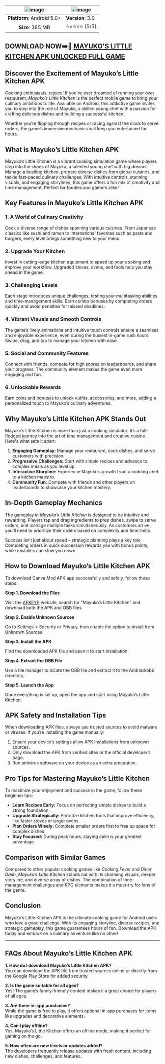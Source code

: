 | ![image](https://github.com/user-attachments/assets/c3ac7659-1a36-45c2-897e-26e899df36f2)| ![image](https://github.com/user-attachments/assets/1c16a5ce-3354-4a5f-9b7a-397659323fc3) |
|:-------------------------------------------------:|-----------------------|
| **Platform**: Android 5.0+                       | **Version**: 3.0      |
| **Size**: 385 MB                                  | ⭐⭐⭐⭐⭐ (5/5) |

## DOWNLOAD NOW➡️📱 [MAYUKO'S LITTLE KITCHEN APK UNLOCKED FULL GAME](https://apkfyp.com/mayukos-little-kitchen.html)
## **Discover the Excitement of Mayuko’s Little Kitchen APK**  

Cooking enthusiasts, rejoice! If you’ve ever dreamed of running your own restaurant, *Mayuko’s Little Kitchen* is the perfect mobile game to bring your culinary ambitions to life. Available on Android, this addictive game invites you to step into the role of Mayuko, a skilled young chef with a passion for crafting delicious dishes and building a successful kitchen.  

Whether you’re flipping through recipes or racing against the clock to serve orders, the game’s immersive mechanics will keep you entertained for hours.  
## What is Mayuko’s Little Kitchen APK
Mayuko’s Little Kitchen is a vibrant cooking simulation game where players step into the shoes of Mayuko, a talented young chef with big dreams. Manage a bustling kitchen, prepare diverse dishes from global cuisines, and tackle fast-paced culinary challenges. With intuitive controls, stunning visuals, and engaging storylines, this game offers a fun mix of creativity and time management. Perfect for foodies and gamers alike!

## **Key Features in Mayuko’s Little Kitchen APK**  

### **1. A World of Culinary Creativity**  
Cook a diverse range of dishes spanning various cuisines. From Japanese classics like sushi and ramen to international favorites such as pasta and burgers, every level brings something new to your menu.  

### **2. Upgrade Your Kitchen**  
Invest in cutting-edge kitchen equipment to speed up your cooking and improve your workflow. Upgraded stoves, ovens, and tools help you stay ahead in the game.  

### **3. Challenging Levels**  
Each stage introduces unique challenges, testing your multitasking abilities and time-management skills. Earn combo bonuses by completing orders quickly and avoid penalties for missed deadlines.  

### **4. Vibrant Visuals and Smooth Controls**  
The game’s lively animations and intuitive touch controls ensure a seamless and enjoyable experience, even during the busiest in-game rush hours. Swipe, drag, and tap to manage your kitchen with ease.  

### **5. Social and Community Features**  
Connect with friends, compete for high scores on leaderboards, and share your progress. The community element makes the game even more engaging and fun.  

### **6. Unlockable Rewards**  
Earn coins and bonuses to unlock outfits, accessories, and more, adding a personalized touch to Mayuko’s culinary adventures.  

## **Why Mayuko’s Little Kitchen APK Stands Out**  

Mayuko’s Little Kitchen is more than just a cooking simulator; it’s a full-fledged journey into the art of time management and creative cuisine. Here's what sets it apart:  

1. **Engaging Gameplay:** Manage your restaurant, cook dishes, and serve customers with precision.  
2. **Progressive Challenges:** Start with simple recipes and advance to complex meals as you level up.  
3. **Interactive Storyline:** Experience Mayuko’s growth from a budding chef to a kitchen maestro.  
4. **Community Fun:** Compete with friends and other players on leaderboards to showcase your kitchen mastery.  
## **In-Depth Gameplay Mechanics**  

The gameplay in *Mayuko’s Little Kitchen* is designed to be intuitive and rewarding. Players tap and drag ingredients to prep dishes, swipe to serve orders, and manage multiple tasks simultaneously. As customers arrive, you’ll need to prioritize their orders based on complexity and time limits.  

Success isn’t just about speed – strategic planning plays a key role. Completing orders in quick succession rewards you with bonus points, while mistakes can slow you down.  

## How to Download Mayuko’s Little Kitchen APK
To download Canva Mod APK app successfully and safely, follow these steps:

**Step 1. Download the Files**

Visit the [APKFYP](https://apkfyp.com/) website, search for "Mayuko’s Little Kitchen" and download both the APK and OBB files.

**Step 2. Enable Unknown Sources**

Go to Settings > Security or Privacy, then enable the option to install from Unknown Sources.

**Step 3. Install the APK**

Find the downloaded APK file and open it to start installation.

**Step 4. Extract the OBB File**

Use a file manager to locate the OBB file and extract it to the Android/obb directory.

**Step 5. Launch the App**

Once everything is set up, open the app and start using Mayuko’s Little Kitchen.

## **APK Safety and Installation Tips**  

When downloading APK files, always use trusted sources to avoid malware or viruses. If you’re installing the game manually:  
1. Ensure your device’s settings allow APK installations from unknown sources.  
2. Only download the APK from verified sites or the official developer’s page.  
3. Run antivirus software on your device as an extra precaution. 

## **Pro Tips for Mastering Mayuko’s Little Kitchen**  

To maximize your enjoyment and success in the game, follow these beginner tips:  

- **Learn Recipes Early:** Focus on perfecting simple dishes to build a strong foundation.  
- **Upgrade Strategically:** Prioritize kitchen tools that improve efficiency, like faster stoves or larger ovens.  
- **Plan Orders Wisely:** Complete smaller orders first to free up space for complex dishes.  
- **Stay Focused:** During peak hours, staying calm is your greatest advantage.  

## **Comparison with Similar Games**  

Compared to other popular cooking games like *Cooking Fever* and *Diner Dash*, *Mayuko’s Little Kitchen* stands out with its charming visuals, deeper storyline, and diverse array of dishes. The combination of time-management challenges and RPG elements makes it a must-try for fans of the genre.  

## Conclusion
Mayuko’s Little Kitchen APK is the ultimate cooking game for Android users who love a good challenge. With its engaging storyline, diverse recipes, and strategic gameplay, this game guarantees hours of fun. Download the APK today and embark on a culinary adventure like no other!

---

## **FAQs About Mayuko’s Little Kitchen APK**  

**1. How do I download Mayuko’s Little Kitchen APK?**  
You can download the APK file from trusted sources online or directly from the Google Play Store for added security.  

**2. Is the game suitable for all ages?**  
Yes! The game’s family-friendly content makes it a great choice for players of all ages.  

**3. Are there in-app purchases?**  
While the game is free to play, it offers optional in-app purchases for items like upgrades and decorative elements.  

**4. Can I play offline?**  
Yes, Mayuko’s Little Kitchen offers an offline mode, making it perfect for gaming on the go.  

**5. How often are new levels or updates added?**  
The developers frequently release updates with fresh content, including new dishes, challenges, and features.  
